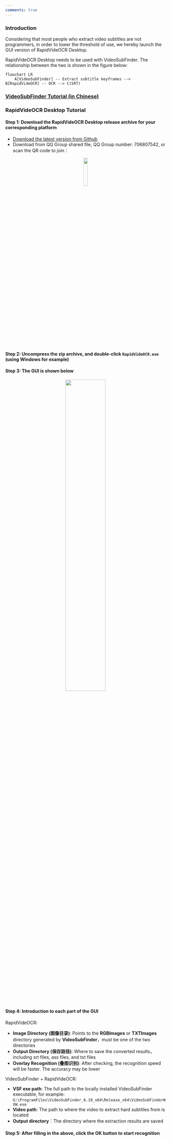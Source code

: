 ```yaml
---
comments: true
---
```


### Introduction

Considering that most people who extract video subtitles are not programmers, in order to lower the threshold of use, we hereby launch the GUI version of RapidVideOCR Desktop.

RapidVideOCR Desktop needs to be used with VideoSubFinder. The relationship between the two is shown in the figure below:

```mermaid
flowchart LR
    A[VideoSubFinder] -- Extract subtitle keyframes --> B[RapidVideOCR] -- OCR --> C(SRT)
```

### [VideoSubFinder Tutorial (in Chinese)](https://blog.csdn.net/shiwanghualuo/article/details/129174857)

### RapidVideOCR Desktop Tutorial

#### Step 1: Download the **RapidVideOCR Desktop** release archive for your corresponding platform

- [Download the latest version from Github](https://github.com/SWHL/RapidVideOCRDesktop/releases)
- Download from QQ Group shared file, QQ Group number: 706807542, or scan the QR code to join：

<div align="center">
    <img src="https://github.com/SWHL/RapidVideOCR/releases/download/v2.0.1/QQGroup.png" width="15%" height="15%" align="center">
</div>

#### Step 2: Uncompress the zip archive, and double-click `RapidVideOCR.exe` (using Windows for example)

#### Step 3: The GUI is shown below

<div align="center">
    <img src="https://github.com/SWHL/RapidVideOCR/releases/download/v2.0.1/DesktopUI.png" width=50%>
</div>

#### Step 4: Introduction to each part of the GUI

RapidVideOCR:

- **Image Directory (图像目录)**: Points to the **RGBImages** or **TXTImages** directory generated by **VideoSubFinder**，must be one of the two directories
- **Output Directory (保存路径)**: Where to save the converted results，including srt files, ass files, and txt files
- **Overlay Recognition (叠图识别)**: After checking, the recognition speed will be
faster. The accuracy may be lower

VideoSubFinder + RapidVideOCR:

- **VSF exe path**: The full path to the locally installed VideoSubFinder executable, for example: `G:\ProgramFiles\VideoSubFinder_6.10_x64\Release_x64\VideoSubFinderWXW.exe`
- **Video path**: The path to where the video to extract hard subtitles from is located
- **Output directory**：The directory where the extraction results are saved

#### Step 5: After filling in the above, click the OK button to start recognition
